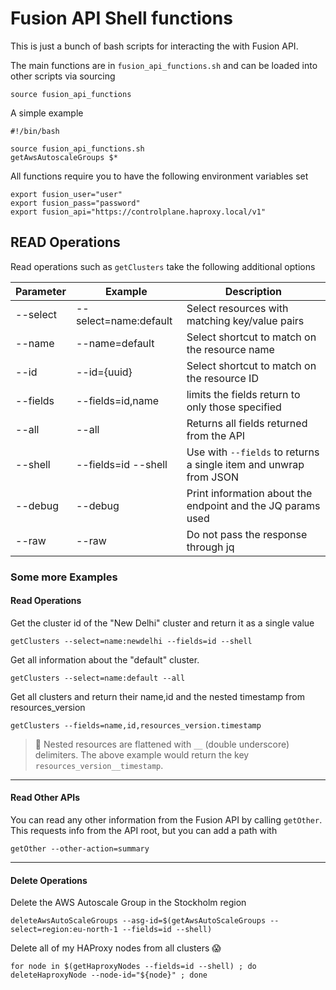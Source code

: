 # Fusion API Shell functions

This is just a bunch of bash scripts for interacting the with Fusion API.

The main functions are in `fusion_api_functions.sh` and can be loaded into other scripts via sourcing
```
source fusion_api_functions
```

A simple example
```
#!/bin/bash

source fusion_api_functions.sh
getAwsAutoscaleGroups $*
```

All functions require you to have the following environment variables set
```
export fusion_user="user"
export fusion_pass="password"
export fusion_api="https://controlplane.haproxy.local/v1"
```

## READ Operations

Read operations such as `getClusters` take the following additional options

| Parameter | Example | Description |
|-----------|-------------|---------|
| --select  | --select=name:default | Select resources with matching key/value pairs|
| --name    | --name=default        | Select shortcut to match on the resource name |
| --id      | --id={uuid}           | Select shortcut to match on the resource ID   |
| --fields  | --fields=id,name      | limits the fields return to only those specified |
| --all     | --all                 | Returns all fields returned from the API |
| --shell   | --fields=id --shell   | Use with `--fields`  to returns a single item and unwrap from JSON |
| --debug   | --debug               | Print information about the endpoint and the JQ params used |
| --raw     | --raw                 | Do not pass the response through jq |


### Some more Examples

#### Read Operations
Get the cluster id of the "New Delhi" cluster and return it as a single value
```
getClusters --select=name:newdelhi --fields=id --shell
```

Get all information about the "default" cluster.
```
getClusters --select=name:default --all
```

Get all clusters and return their name,id and the nested timestamp from resources_version
```
getClusters --fields=name,id,resources_version.timestamp
```
> 📝 Nested resources are flattened with `__` (double underscore) delimiters. The above example would return the key `resources_version__timestamp`.

---

#### Read Other APIs

You can read any other information from the Fusion API by calling `getOther`. This requests info from the API root, but you can add a path with
```
getOther --other-action=summary
```

---

#### Delete Operations

Delete the AWS Autoscale Group in the Stockholm region
```
deleteAwsAutoScaleGroups --asg-id=$(getAwsAutoScaleGroups --select=region:eu-north-1 --fields=id --shell)
```

Delete all of my HAProxy nodes from all clusters 😱
```
for node in $(getHaproxyNodes --fields=id --shell) ; do deleteHaproxyNode --node-id="${node}" ; done
```


